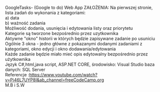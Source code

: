  GoogleTasks- (Google to do) Web App
ZAŁOŻENIA:
Na pierwszej stronie, lista zadań do wykonania z kategoriami:  
a) data  
b) ważność zadania  
Możliwość dodania, usunięcia i edytowania listy oraz priorytetu  
Kategorie są tworzone bezpośrednio przez uzytkownika   
Aktywne "okno" historii w których będzie zapisywane zadanie po usuniciu
Ogólnie 3 okna - jedno główne z pokazanymi dodanymi zadaniami z kategoriami, okno edycji i okno dodawania/edytowania  
Każde zadanie będzie miało mieć opis edytowalny bezpośrednio przez użytkownika     
Język C#,html,java script, ASP.NET CORE, środowisko: Visual Studio baza danych: SQL Server      
Referencje :https://www.youtube.com/watch?v=Pi46L7UYP8I&ab_channel=freeCodeCamp.org    
M.B i S.W   
